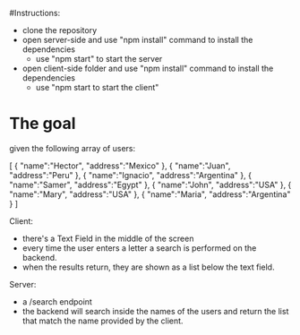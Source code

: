 #Instructions:
   - clone the repository
   - open server-side and use "npm install" command to install the dependencies
      - use "npm start" to start the server
   - open client-side folder and use "npm install" command to install the dependencies
      - use "npm start to start the client" 

# The goal
given the following array of users:

[
   {
      "name":"Hector",
      "address":"Mexico"
   },
   {
      "name":"Juan",
      "address":"Peru"
   },
   {
      "name":"Ignacio",
      "address":"Argentina"
   },
   {
      "name":"Samer",
      "address":"Egypt"
   },
   {
      "name":"John",
      "address":"USA"
   },
   {
      "name":"Mary",
      "address":"USA"
   },
   {
      "name":"Maria",
      "address":"Argentina"
   }
]

Client:
- there's a Text Field in the middle of the screen
- every time the user enters a letter a search is performed on the backend.
- when the results return, they are shown as a list below the text field. 

Server:
- a /search endpoint
- the backend will search inside the names of the users and return the list that match the name provided by the client.
